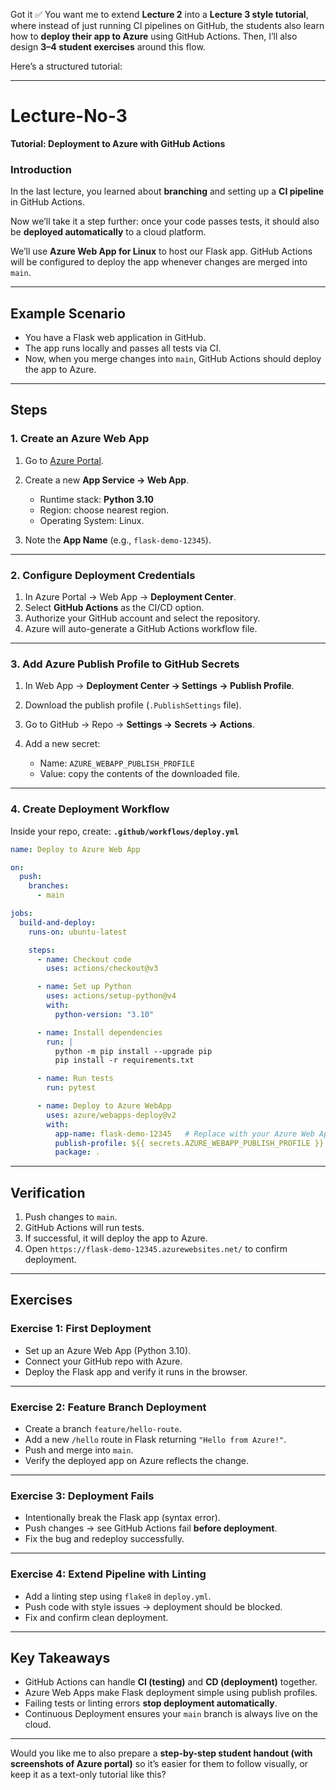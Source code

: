 Got it ✅ You want me to extend **Lecture 2** into a **Lecture 3 style tutorial**, where instead of just running CI pipelines on GitHub, the students also learn how to **deploy their app to Azure** using GitHub Actions. Then, I’ll also design **3–4 student exercises** around this flow.

Here’s a structured tutorial:

---

# Lecture-No-3

**Tutorial: Deployment to Azure with GitHub Actions**

### Introduction

In the last lecture, you learned about **branching** and setting up a **CI pipeline** in GitHub Actions.

Now we’ll take it a step further: once your code passes tests, it should also be **deployed automatically** to a cloud platform.

We’ll use **Azure Web App for Linux** to host our Flask app. GitHub Actions will be configured to deploy the app whenever changes are merged into `main`.

---

## Example Scenario

* You have a Flask web application in GitHub.
* The app runs locally and passes all tests via CI.
* Now, when you merge changes into `main`, GitHub Actions should deploy the app to Azure.

---

## Steps

### 1. Create an Azure Web App

1. Go to [Azure Portal](https://portal.azure.com/).
2. Create a new **App Service → Web App**.

   * Runtime stack: **Python 3.10**
   * Region: choose nearest region.
   * Operating System: Linux.
3. Note the **App Name** (e.g., `flask-demo-12345`).

---

### 2. Configure Deployment Credentials

1. In Azure Portal → Web App → **Deployment Center**.
2. Select **GitHub Actions** as the CI/CD option.
3. Authorize your GitHub account and select the repository.
4. Azure will auto-generate a GitHub Actions workflow file.

---

### 3. Add Azure Publish Profile to GitHub Secrets

1. In Web App → **Deployment Center → Settings → Publish Profile**.
2. Download the publish profile (`.PublishSettings` file).
3. Go to GitHub → Repo → **Settings → Secrets → Actions**.
4. Add a new secret:

   * Name: `AZURE_WEBAPP_PUBLISH_PROFILE`
   * Value: copy the contents of the downloaded file.

---

### 4. Create Deployment Workflow

Inside your repo, create: **`.github/workflows/deploy.yml`**

```yaml
name: Deploy to Azure Web App

on:
  push:
    branches:
      - main

jobs:
  build-and-deploy:
    runs-on: ubuntu-latest

    steps:
      - name: Checkout code
        uses: actions/checkout@v3

      - name: Set up Python
        uses: actions/setup-python@v4
        with:
          python-version: "3.10"

      - name: Install dependencies
        run: |
          python -m pip install --upgrade pip
          pip install -r requirements.txt

      - name: Run tests
        run: pytest

      - name: Deploy to Azure WebApp
        uses: azure/webapps-deploy@v2
        with:
          app-name: flask-demo-12345   # Replace with your Azure Web App name
          publish-profile: ${{ secrets.AZURE_WEBAPP_PUBLISH_PROFILE }}
          package: .
```

---

## Verification

1. Push changes to `main`.
2. GitHub Actions will run tests.
3. If successful, it will deploy the app to Azure.
4. Open `https://flask-demo-12345.azurewebsites.net/` to confirm deployment.

---

## Exercises

### **Exercise 1: First Deployment**

* Set up an Azure Web App (Python 3.10).
* Connect your GitHub repo with Azure.
* Deploy the Flask app and verify it runs in the browser.

---

### **Exercise 2: Feature Branch Deployment**

* Create a branch `feature/hello-route`.
* Add a new `/hello` route in Flask returning `"Hello from Azure!"`.
* Push and merge into `main`.
* Verify the deployed app on Azure reflects the change.

---

### **Exercise 3: Deployment Fails**

* Intentionally break the Flask app (syntax error).
* Push changes → see GitHub Actions fail **before deployment**.
* Fix the bug and redeploy successfully.

---

### **Exercise 4: Extend Pipeline with Linting**

* Add a linting step using `flake8` in `deploy.yml`.
* Push code with style issues → deployment should be blocked.
* Fix and confirm clean deployment.

---

## Key Takeaways

* GitHub Actions can handle **CI (testing)** and **CD (deployment)** together.
* Azure Web Apps make Flask deployment simple using publish profiles.
* Failing tests or linting errors **stop deployment automatically**.
* Continuous Deployment ensures your `main` branch is always live on the cloud.

---

Would you like me to also prepare a **step-by-step student handout (with screenshots of Azure portal)** so it’s easier for them to follow visually, or keep it as a text-only tutorial like this?
